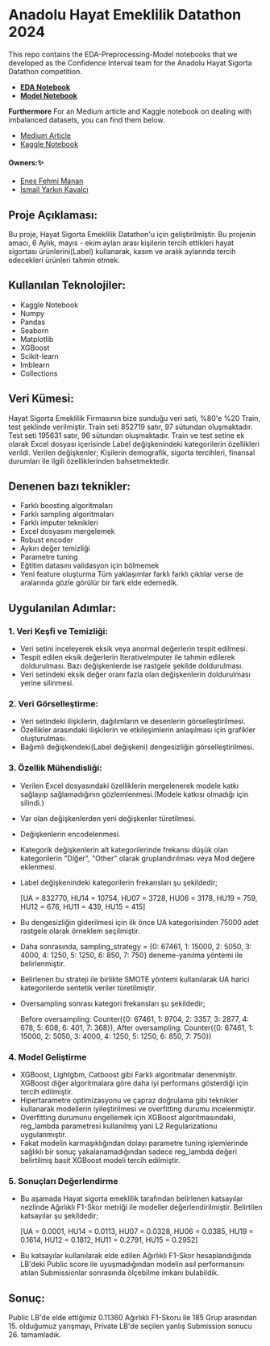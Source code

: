# Anadolu Hayat Emeklilik Datathon 2024

This repo contains the EDA-Preprocessing-Model notebooks that we developed as the Confidence Interval team for the Anadolu Hayat Sigorta Datathon competition.

+ **[EDA Notebook](https://github.com/enesmanan/anadolu-hayat-emeklilik-datathon/blob/main/anadolu-hayat-eda.ipynb)**
+ **[Model Notebook](https://github.com/enesmanan/anadolu-hayat-emeklilik-datathon/blob/main/anadolu-hayat-model.ipynb)**

**Furthermore**
For an Medium article and Kaggle notebook on dealing with imbalanced datasets, you can find them below.

+ [Medium Article](https://medium.com/@enesmanan768/dengesiz-veri-setlerinde-modelleme-a2830e05e0ff)
+ [Kaggle Notebook](https://www.kaggle.com/code/smailyarknkavalc/classification-in-imbalanced-data)

####  Owners:✨

+ [Enes Fehmi Manan](https://github.com/enesmanan)
+ [İsmail Yarkın Kavalcı](https://github.com/Yarkin02)


## Proje Açıklaması:

Bu proje, Hayat Sigorta Emeklilik Datathon'u için geliştirilmiştir. Bu projenin amacı, 
6 Aylık, mayıs - ekim ayları arası kişilerin tercih ettikleri hayat sigortası ürünlerini(Label) kullanarak, kasım ve aralık aylarında tercih edecekleri ürünleri tahmin etmek.

## Kullanılan Teknolojiler:

- Kaggle Notebook
- Numpy
- Pandas
- Seaborn
- Matplotlib
- XGBoost
- Scikit-learn
- Imblearn
- Collections

## Veri Kümesi:

Hayat Sigorta Emeklilik Firmasının bize sunduğu veri seti, %80'e %20 Train, test şeklinde verilmiştir. Train seti 852719 satır, 97 sütundan oluşmaktadır. Test seti 195631 satır, 96 sütundan oluşmaktadır. Train ve test setine ek olarak
Excel dosyası içerisinde Label değişkenindeki kategorilerin özellikleri verildi. Verilen değişkenler; Kişilerin demografik, sigorta tercihleri, finansal durumları ile ilgili özelliklerinden bahsetmektedir. 

## Denenen bazı teknikler:

- Farklı boosting algoritmaları
- Farklı sampling algoritmaları
- Farklı imputer teknikleri
- Excel dosyasını mergelemek
- Robust encoder
- Aykırı değer temizliği
- Parametre tuning
- Eğtitim datasını validasyon için bölmemek
- Yeni feature oluşturma
Tüm yaklaşımlar farklı farklı çıktılar verse de aralarında gözle görülür bir fark elde edemedik.

## Uygulanılan Adımlar:

### 1. Veri Keşfi ve Temizliği:
- Veri setini inceleyerek eksik veya anormal değerlerin tespit edilmesi.
- Tespit edilen eksik değerlerin IterativeImputer ile tahmin edilerek doldurulması. Bazı değişkenlerde ise rastgele şekilde doldurulması.
- Veri setindeki eksik değer oranı fazla olan değişkenlerin doldurulması yerine silinmesi.

### 2. Veri Görselleştirme:
- Veri setindeki ilişkilerin, dağılımların ve desenlerin görselleştirilmesi.
- Özellikler arasındaki ilişkilerin ve etkileşimlerin anlaşılması için grafikler oluşturulması.
- Bağımlı değişkendeki(Label değişkeni) dengesizliğin görselleştirilmesi.

### 3. Özellik Mühendisliği:
- Verilen Excel dosyasındaki özelliklerin mergelenerek modele katkı sağlayıp sağlamadığının gözlemlenmesi.(Modele katkısı olmadığı için silindi.)
- Var olan değişkenlerden yeni değişkenler türetilmesi.
- Değişkenlerin encodelenmesi.
- Kategorik değişkenlerin alt kategorilerinde frekansı düşük olan kategorilerin "Diğer", "Other" olarak gruplandırılması veya Mod değere eklenmesi.
- Label değişkenindeki kategorilerin frekansları şu şekildedir;

  [UA = 832770, HU14 = 10754, HU07 = 3728, HU06 = 3178, HU19 = 759, HU12 = 676, HU11 = 439, HU15 = 415]

- Bu dengesizliğin giderilmesi için ilk önce UA kategorisinden 75000 adet rastgele olarak örneklem seçilmiştir.
- Daha sonrasında, sampling_strategy = {0: 67461, 1: 15000, 2: 5050, 3: 4000, 4: 1250, 5: 1250, 6: 850, 7: 750} deneme-yanılma yöntemi ile belirlenmiştir.
- Belirlenen bu strateji ile birlikte SMOTE yöntemi kullanılarak UA harici kategorilerde sentetik veriler türetilmiştir.
- Oversampling sonrası kategori frekansları şu şekildedir;
  
  Before oversampling:  Counter({0: 67461, 1: 9704, 2: 3357, 3: 2877, 4: 678, 5: 608, 6: 401, 7: 368}), After oversampling:  Counter({0: 67461, 1: 15000, 2: 5050, 3: 4000, 4: 1250, 5: 1250, 6: 850, 7: 750})

### 4. Model Geliştirme
- XGBoost, Lightgbm, Catboost gibi Farklı algoritmalar denenmiştir. XGBoost diğer algoritmalara göre daha iyi performans gösterdiği için tercih edilmiştir.
- Hipertarametre optimizasyonu ve çapraz doğrulama gibi teknikler kullanarak modellerin iyileştirilmesi ve overfitting durumu incelenmiştir.
- Overfitting durumunu engellemek için XGBoost algoritmasındaki, reg_lambda parametresi kullanılmış yani L2 Regularizationu uygulanmıştır.
- Fakat modelin karmaşıklığından dolayı parametre tuning işlemlerinde sağlıklı bir sonuç yakalanamadığından sadece reg_lambda değeri belirtilmiş basit XGBoost modeli tercih edilmiştir.

### 5. Sonuçları Değerlendirme
- Bu aşamada Hayat sigorta emeklilik tarafından belirlenen katsayılar nezlinde Ağırlıklı F1-Skor metriği ile modeller değerlendirilmiştir. Belirtilen katsayılar şu şekildedir;

  [UA = 0.0001, HU14 = 0.0113, HU07 = 0.0328, HU06 = 0.0385, HU19 = 0.1614, HU12 = 0.1812, HU11 = 0.2791, HU15 = 0.2952]

- Bu katsayılar kullanılarak elde edilen Ağırlıklı F1-Skor hesaplandığında LB'deki Public score ile uyuşmadığından modelin asıl performansını atılan Submissionlar sonrasında ölçebilme imkanı bulabildik.

## Sonuç:

Public LB'de elde ettiğimiz 0.11360 Ağırlıklı F1-Skoru ile 185 Grup arasından 15. olduğumuz yarışmayı, Private LB'de seçilen yanlış Submission sonucu 26. tamamladık.
